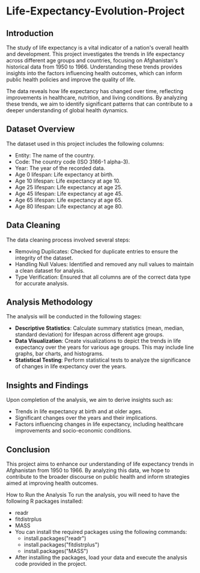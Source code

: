 # Life-Expectancy-Evolution-Project
## Introduction
The study of life expectancy is a vital indicator of a nation's overall health and development. This project investigates the trends in life expectancy across different age groups and countries, focusing on Afghanistan's historical data from 1950 to 1966. Understanding these trends provides insights into the factors influencing health outcomes, which can inform public health policies and improve the quality of life.

The data reveals how life expectancy has changed over time, reflecting improvements in healthcare, nutrition, and living conditions. By analyzing these trends, we aim to identify significant patterns that can contribute to a deeper understanding of global health dynamics.

## Dataset Overview
The dataset used in this project includes the following columns:
* Entity: The name of the country.
* Code: The country code (ISO 3166-1 alpha-3).
* Year: The year of the recorded data.
* Age 0 lifespan: Life expectancy at birth.
* Age 10 lifespan: Life expectancy at age 10.
* Age 25 lifespan: Life expectancy at age 25.
* Age 45 lifespan: Life expectancy at age 45.
* Age 65 lifespan: Life expectancy at age 65.
* Age 80 lifespan: Life expectancy at age 80.

## Data Cleaning
The data cleaning process involved several steps:
* Removing Duplicates: Checked for duplicate entries to ensure the integrity of the dataset.
* Handling Null Values: Identified and removed any null values to maintain a clean dataset for analysis.
* Type Verification: Ensured that all columns are of the correct data type for accurate analysis.

## Analysis Methodology
The analysis will be conducted in the following stages:
* **Descriptive Statistics**: Calculate summary statistics (mean, median, standard deviation) for lifespan across different age groups.
* **Data Visualization**: Create visualizations to depict the trends in life expectancy over the years for various age groups. This may include line graphs, bar charts, and histograms.
* **Statistical Testing**: Perform statistical tests to analyze the significance of changes in life expectancy over the years.

## Insights and Findings
Upon completion of the analysis, we aim to derive insights such as:
* Trends in life expectancy at birth and at older ages.
* Significant changes over the years and their implications.
* Factors influencing changes in life expectancy, including healthcare improvements and socio-economic conditions.

## Conclusion
This project aims to enhance our understanding of life expectancy trends in Afghanistan from 1950 to 1966. By analyzing this data, we hope to contribute to the broader discourse on public health and inform strategies aimed at improving health outcomes.

How to Run the Analysis
To run the analysis, you will need to have the following R packages installed:
* readr
* fitdistrplus
* MASS
* You can install the required packages using the following commands:
  * install.packages("readr")
  * install.packages("fitdistrplus")
  * install.packages("MASS")
* After installing the packages, load your data and execute the analysis code provided in the project.

